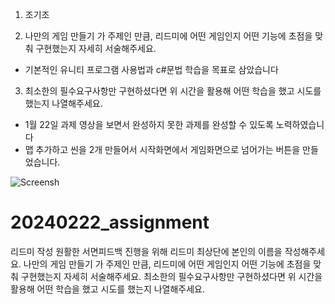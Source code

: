 1. 조기조


2. 나만의 게임 만들기 가 주제인 만큼, 리드미에 어떤 게임인지 어떤 기능에 초점을 맞춰 구현했는지 자세히 서술해주세요.
- 기본적인 유니티 프로그램 사용법과 c#문법 학습을 목표로 삼았습니다

3. 최소한의 필수요구사항만 구현하셨다면 위 시간을 활용해 어떤 학습을 했고 시도를 했는지 나열해주세요.
- 1월 22일 과제 영상을 보면서 완성하지 못한 과제를 완성할 수 있도록 노력하였습니다
- 맵 추가하고 씬을 2개 만들어서 시작화면에서 게임화면으로 넘어가는 버튼을 만들었습니다.

![Screensh](https://github.com/s8st/netpong2_off_falback/blob/main/0222gif.gif)


# 20240222_assignment
 
리드미 작성
원활한 서면피드백 진행을 위해 리드미 최상단에 본인의 이름을 작성해주세요.
나만의 게임 만들기 가 주제인 만큼, 리드미에 어떤 게임인지 어떤 기능에 초점을 맞춰 구현했는지 자세히 서술해주세요.
최소한의 필수요구사항만 구현하셨다면 위 시간을 활용해 어떤 학습을 했고 시도를 했는지 나열해주세요.
